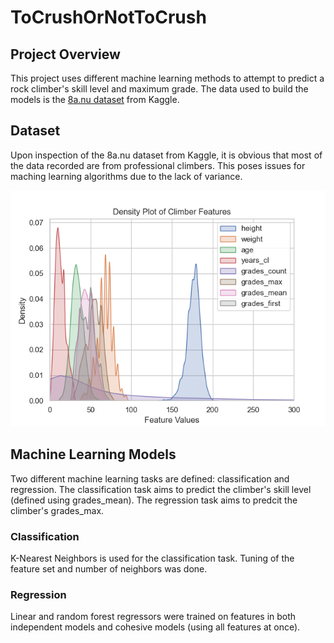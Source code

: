 # ToCrushOrNotToCrush
## Project Overview
This project uses different machine learning methods to attempt to predict a rock climber's skill level and maximum grade. The data used to build the models is the [8a.nu dataset](https://www.kaggle.com/datasets/jordizar/climb-dataset) from Kaggle.

## Dataset
Upon inspection of the 8a.nu dataset from Kaggle, it is obvious that most of the data recorded are from professional climbers. This poses issues for maching learning algorithms due to the lack of variance. 

![Density Plot](plots/density_plot.png)

## Machine Learning Models
Two different machine learning tasks are defined: classification and regression. The classification task aims to predict the climber's skill level (defined using grades_mean). The regression task aims to predcit the climber's grades_max. 

### Classification
K-Nearest Neighbors is used for the classification task. Tuning of the feature set and number of neighbors was done.

### Regression
Linear and random forest regressors were trained on features in both independent models and cohesive models (using all features at once).
